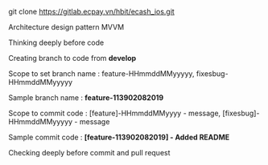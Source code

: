 git clone https://gitlab.ecpay.vn/hbit/ecash_ios.git

Architecture design pattern MVVM

Thinking deeply before code

Creating branch to code from **develop**

Scope to set branch name : feature-HHmmddMMyyyyy, fixesbug-HHmmddMMyyyyy

Sample branch name : **feature-113902082019**

Scope to commit code : [feature]-HHmmddMMyyyy - message, [fixesbug]-HHmmddMMyyyyy - message

Sample commit code : **[feature-113902082019] - Added README**

Checking deeply before commit and pull request